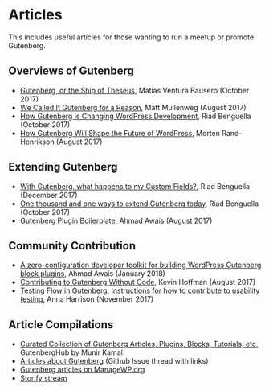 # Articles

This includes useful articles for those wanting to run a meetup or promote Gutenberg.

## Overviews of Gutenberg

- [Gutenberg, or the Ship of Theseus](https://matiasventura.com/post/gutenberg-or-the-ship-of-theseus/), Matías Ventura Bausero (October 2017)
- [We Called It Gutenberg for a Reason](https://ma.tt/2017/08/we-called-it-gutenberg-for-a-reason/), Matt Mullenweg (August 2017)
- [How Gutenberg is Changing WordPress Development](https://riad.blog/2017/10/06/how-gutenberg-is-changing-wordpress-development/), Riad Benguella (October 2017)
- [How Gutenberg Will Shape the Future of WordPress](https://www.linkedin.com/pulse/gutenberg-morten-rand-hendriksen/), Morten Rand-Henrikson (August 2017)

## Extending Gutenberg

- [With Gutenberg, what happens to my Custom Fields?](https://riad.blog/2017/12/11/with-gutenberg-what-happens-to-my-custom-fields/), Riad Benguella (December 2017)
- [One thousand and one ways to extend Gutenberg today](https://riad.blog/2017/10/16/one-thousand-and-one-way-to-extend-gutenberg-today/), Riad Benguella (October 2017)
- [Gutenberg Plugin Boilerplate](https://github.com/ahmadawais/Gutenberg-Boilerplate/), Ahmad Awais (August 2017)

## Community Contribution

- [A zero-configuration developer toolkit for building WordPress Gutenberg block plugins](https://ahmadawais.com/create-guten-block-toolkit/), Ahmad Awais (January 2018)
- [Contributing to Gutenberg Without Code](https://wordimpress.com/a-pot-stirrer-amongst-chefs-contributing-to-gutenberg-without-code/), Kevin Hoffman (August 2017)
- [Testing Flow in Gutenberg: Instructions for how to contribute to usability testing](https://make.wordpress.org/test/2017/11/22/testing-flow-in-gutenberg/), Anna Harrison (November 2017)

## Article Compilations

- [Curated Collection of Gutenberg Articles, Plugins, Blocks, Tutorials, etc](http://gutenberghub.com/), GutenbergHub by Munir Kamal
- [Articles about Gutenberg](https://github.com/WordPress/gutenberg/issues/1419) (Github Issue thread with links)
- [Gutenberg articles on ManageWP.org](https://managewp.org/search?q=gutenberg)
- [Storify stream](https://storify.com/bph/wordpress-gutenberg-early-comments)
